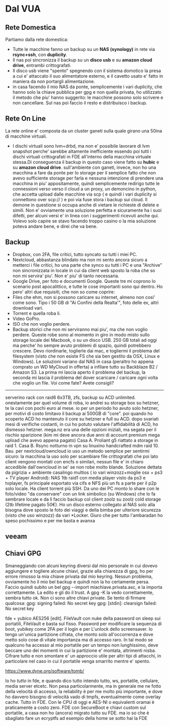# Dal VUA

## Rete Domestica
Partiamo dalla rete domestica:
* Tutte le macchine fanno un backup su un __NAS (synology)__ in rete via __rsync+ssh__, con __duplicity__. 
* Il nas poi sincronizza il backup su un __disco usb__ e su __amazon cloud drive__, entrambi crittografati. 
* Il disco usb viene "spento" spegnendo con il sistema domotico la presa a cui e' attaccato il suo alimentatore esterno, e il cavetto usato e' fatto in maniera da non portargli alimentazione.
* in casa facendo il mio NAS da ponte, semplicemente i vari duplicity, che hanno solo la chiave pubblica per gpg e non quella privata, ho utilizzato il metodo che piu' hanno suggerito: le macchine possono solo scrivere e non cancellare. Sul nas poi faccio il resto e distribuisco i backup.

## Rete On Line
La rete online e' composta da un cluster ganeti sulla quale girano una 50ina di macchine virtuali. 
* I dischi virtuali sono lvm+drbd, ma non e' possibile lavorare di lvm snapshot perche' sarebbe altamente inefficiente essendo poi tutti i dischi virtuali crittografati in FDE all'interno della macchina virtuale stessa.Di conseguenza il backup in questo caso viene fatto su __hubic__ e su __amazon cloud drive__.
sull'ambiente con ganeti, invece, non ho una macchina a fare da ponte per lo storage per il semplice fatto che non avevo sufficiente storage per farla e nessuna intenzione di prendere una macchina in piu' appositamente, quindi semplicemente redirigo tutte le connessioni verso verso il cloud a un proxy, un demoncino in python, che accetta upload dalle macchine via scp ( e quindi i vari duplicity si connettono over scp:// ) e poi via fuse stora i backup sui cloud.
Il demone in questione si occupa anche di vietare le richieste di delete e simili.
Non e' ovviamente una soluzione perfetta e sicuramente ha i suoi difetti, per alcuni versi e' in linea con i suggerimenti ricevuti anche qui.
Volevo solo capire se stavo facendo troppo casino o la mia soluzione poteva andare bene, e direi che va bene.

## Backup
- Dropbox, con 2FA, file critici, tutto syncato su tutti i miei PC.
- Nextcloud, abbastanza blindato ma non mi sento ancora sicuro a metterci i file critici, ho una parte che synco su tutti i PC e una "Archive" non sincronizzata in locale in cui da client web sposto la roba che so non mi servira' piu'. Non e' piu' di tanto necessaria.
- Google Drive, per foto e documenti Google.
Queste tre mi coprono lo scenario post apocalittico, e tutte le cose importanti sono qui dentro. Ho pero' altri due requisiti, che non so come coprire:
- Files che ehm, non si possono caricare su internet, almeno non cosi' come sono. Tipo i 50 GB di "Ai Confini della Realta'", foto delle ex, altri download vari.
- Torrent e quella roba li.
- Video GoPro.
- ISO che non voglio perdere.
- Backup storici che non mi serviranno mai piu', ma che non voglio perdere.
Queste robe sono al momento in giro in modo misto sullo storage locale dei Macbook, o su un disco USB. 250 GB totali ad oggi ma perche' ho sempre avuto problemi di spazio, quindi potrebbero crescere. Devo riordinarle, toglierle dai mac, e togliermi il problema del filesystem (visto che non esiste FS che sia ben gestito da OSX, Linux e Windows).
Le soluzioni variano dal NAS in casa (peraltro ho appena comprato un WD MyCloud in offerta) a infilare tutto su Backblaze B2 / Amazon S3. La prima mi lascia aperto il problema del backup, la seconda mi lascia il problema del dover scaricare / caricare ogni volta che voglio un file.
Voi come fate? Avete consigli?
----
serverino rack con raid6 6x3TB, zfs, backup su ACD unlimited. onestamente per quel volume di roba, io andrei su storage box su hetzner, te la cavi con pochi euro al mese.
io per un periodo ho avuto solo hetzner, per motivi di costo limitavo il backup ai 500GB di "core". poi quando ho scoperto ACD ho mantenuto il core su hetzner e full su ACD. dopo svariati mesi di verifiche costanti, in cui ho potuto valutare l'affidabilità di ACD, ho dismesso hetzner.
mega.nz era una delle opzioni iniziali, ma segata per il rischio sparizione (kim mi deve ancora due anni di account premium mega upload che avevo appena pagato)
Casa A. Proliant g5 riattato a storage in raid 1. Casa B. Rsync notturno in vpn su linuxino handcrafted mdm raid 10.
Bau.
per nextcloud/owncloud io uso un metodo semplice per sentirmi sicuro: la macchina la uso solo per scambiare file crittografati che poi lato client vengono montati con encfs o similari, nessun file e' in chiaro accedibile dall'owncloud in se' se non robe molto blande.
 Soluzione dettata da pigrizia + ambiente casalingo multios ( io vari winzozz+moglie osx + ps3 + TV player Android): NAS 1tb raid1 con media player visto da ps3 e tvplayer, fs principale esportato via cifs e NFS più un fs a parte per il p2p solo locale. Ha client torrent più SSH.
Da uno dei PC monto lo share con le foto/video "da conservare" con un link simbolico (su Windows) che lo fa sembrare locale e da lì faccio backup col client zoolz su zoolz cold storage (2tb lifetime pagato 50€).
Ho un disco esterno collegato al NAS solo alla bisogna dove sposto le foto dei viaggi e della bimba per ulteriore sicurezza (visto che uso winzozz) da vari *Locker.
Giuro che per tutto l'ambaradan ho speso pochissimo e per me basta e avanxa
## veeam

## Chiavi GPG
Smaneggiando con alcuni keyring diversi dal mio personale in cui dovevo aggiungere e togliere alcune chiavi, grazie alla chiarezza di gpg, ho per errore rimosso la mia chiave privata dal mio keyring.
Nessun problema, ovviamente ho il mio bel backup e quindi non la ho certamente persa.
Faccio quindi subito un bel gpg --import miachiave.privata.asc, e la importa correttamente.
La edito e gli do il trust. A gpg -K la vedo correttamente, sembra tutto ok.
Non ci sono altre chiavi private.
Se tento di firmare qualcosa:
gpg: signing failed: No secret key
gpg: [stdin]: clearsign failed: No secret key

 fde + yubico
 AES256 [edit].
 FileVault con nuke della password on sleep sui portatili, FileVault e basta sul fisso. Password per modificare la sequenza di boot, yubikey come 2FA per il login e per L'unlock dello screensaver.
 Io tengo un'unica partizione cifrata, che monto solo all'occorrenza e dove metto solo cose di vitale importanza ma di accesso raro. In tal modo se qualcuno ha accesso al mio portatile per un tempo non lunghissimo, deve beccare uno dei momenti in cui la partizione e' montata, altrimenti nisba. Cifrare tutto e non smontare e' un approccio utile per altri tipi di attacchi, in particolare nel caso in cui il portatile venga smarrito mentre e' spento.
 
https://www.dyne.org/software/tomb/

Io ho *tutto* in fde, e quando dico tutto intendo tutto, ws, portatile, cellulare, media server etcetc. Non pesa particolarmente, ma in generale me ne fotto della velocità di accesso, la reliability è per me molto più importante, e dove ho davvero bisogno di velocità vado di tmpfs, eventualmente come overlay cache.
Tutto in FDE. Con le CPU di oggi e AES-NI o equivalenti oramai è praticamente a costo zero.
FDE con SecureBoot e chiavi custom sul portatile, a casa non ho (ancora) migrato tutto su FDE.
ma io so che è sbagliato fare un ecryptfs ad esempio della home se sotto hai la FDE
